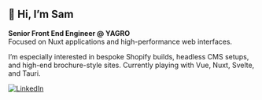 ## 👋 Hi, I’m Sam

**Senior Front End Engineer @ YAGRO**  
Focused on Nuxt applications and high-performance web interfaces.

I’m especially interested in bespoke Shopify builds, headless CMS setups, and high-end brochure-style sites. 
Currently playing with Vue, Nuxt, Svelte, and Tauri.

[![LinkedIn](https://custom-icon-badges.demolab.com/badge/LinkedIn-0A66C2?logo=linkedin-white&logoColor=fff)](https://www.linkedin.com/in/sam-wells/)
